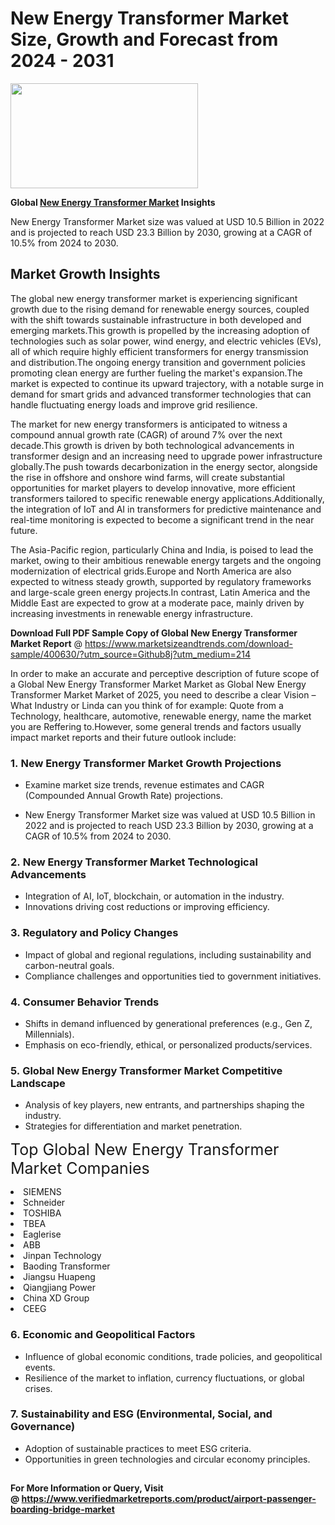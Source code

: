 <H1>New Energy Transformer Market Size, Growth and Forecast from 2024 - 2031</H1><img class="aligncenter size-medium wp-image-584254" src="https://thirdeyenews.in/wp-content/uploads/2024/09/Global-Market-Research-300x168.jpeg" alt="" width="300" height="168" /><p><strong>Global&nbsp;<a href="https://www.marketsizeandtrends.com/download-sample/400630/?utm_source=Github8j?utm_medium=214">New Energy Transformer Market</a> Insights</strong></p><p>New Energy Transformer Market size was valued at USD 10.5 Billion in 2022 and is projected to reach USD 23.3 Billion by 2030, growing at a CAGR of 10.5% from 2024 to 2030.</p><p><h2>Market Growth Insights</h2> <p>The global new energy transformer market is experiencing significant growth due to the rising demand for renewable energy sources, coupled with the shift towards sustainable infrastructure in both developed and emerging markets.This growth is propelled by the increasing adoption of technologies such as solar power, wind energy, and electric vehicles (EVs), all of which require highly efficient transformers for energy transmission and distribution.The ongoing energy transition and government policies promoting clean energy are further fueling the market's expansion.The market is expected to continue its upward trajectory, with a notable surge in demand for smart grids and advanced transformer technologies that can handle fluctuating energy loads and improve grid resilience.</p> <p>The market for new energy transformers is anticipated to witness a compound annual growth rate (CAGR) of around 7% over the next decade.This growth is driven by both technological advancements in transformer design and an increasing need to upgrade power infrastructure globally.The push towards decarbonization in the energy sector, alongside the rise in offshore and onshore wind farms, will create substantial opportunities for market players to develop innovative, more efficient transformers tailored to specific renewable energy applications.Additionally, the integration of IoT and AI in transformers for predictive maintenance and real-time monitoring is expected to become a significant trend in the near future.</p> <p>The Asia-Pacific region, particularly China and India, is poised to lead the market, owing to their ambitious renewable energy targets and the ongoing modernization of electrical grids.Europe and North America are also expected to witness steady growth, supported by regulatory frameworks and large-scale green energy projects.In contrast, Latin America and the Middle East are expected to grow at a moderate pace, mainly driven by increasing investments in renewable energy infrastructure.</p> <p><span class=""><strong>Download Full PDF Sample Copy of Global New Energy Transformer Market Report</strong> @ <a href="https://www.marketsizeandtrends.com/download-sample/400630/?utm_source=Github8j?utm_medium=214" target="_blank">https://www.marketsizeandtrends.com/download-sample/400630/?utm_source=Github8j?utm_medium=214</a></span></p><p>In order to make an accurate and perceptive description of future scope of a Global&nbsp;New Energy Transformer Market Market as Global&nbsp;New Energy Transformer Market Market of 2025, you need to describe a clear Vision &ndash; What Industry or Linda can you think of for example: Quote from a Technology, healthcare, automotive, renewable energy, name the market you are Reffering to.However, some general trends and factors usually impact market reports and their future outlook include:</p><h3>1.&nbsp;<strong>New Energy Transformer Market Growth Projections</strong></h3><ul><li>Examine market size trends, revenue estimates and CAGR (Compounded Annual Growth Rate) projections.</li><li><p>New Energy Transformer Market size was valued at USD 10.5 Billion in 2022 and is projected to reach USD 23.3 Billion by 2030, growing at a CAGR of 10.5% from 2024 to 2030.</p></li></ul><h3>2.&nbsp;<strong>New Energy Transformer Market Technological Advancements</strong></h3><ul><li>Integration of AI, IoT, blockchain, or automation in the industry.</li><li>Innovations driving cost reductions or improving efficiency.</li></ul><h3>3.&nbsp;<strong>Regulatory and Policy Changes</strong></h3><ul><li>Impact of global and regional regulations, including sustainability and carbon-neutral goals.</li><li>Compliance challenges and opportunities tied to government initiatives.</li></ul><h3>4.&nbsp;<strong>Consumer Behavior Trends</strong></h3><ul><li>Shifts in demand influenced by generational preferences (e.g., Gen Z, Millennials).</li><li>Emphasis on eco-friendly, ethical, or personalized products/services.</li></ul><h3>5.&nbsp;<strong>Global New Energy Transformer Market Competitive Landscape</strong></h3><ul><li>Analysis of key players, new entrants, and partnerships shaping the industry.</li><li>Strategies for differentiation and market penetration.</li></ul><p data-pm-slice="1 1 []"><span style="color: inherit; font-family: inherit; font-size: 25px;">Top Global New Energy Transformer Market Companies</span></p><div class="" data-test-id=""><p><li>SIEMENS</li><li> Schneider</li><li> TOSHIBA</li><li> TBEA</li><li> Eaglerise</li><li> ABB</li><li> Jinpan Technology</li><li> Baoding Transformer</li><li> Jiangsu Huapeng</li><li> Qiangjiang Power</li><li> China XD Group</li><li> CEEG</li></p></div><h3>6.&nbsp;<strong>Economic and Geopolitical Factors</strong></h3><ul><li>Influence of global economic conditions, trade policies, and geopolitical events.</li><li>Resilience of the market to inflation, currency fluctuations, or global crises.</li></ul><h3>7.&nbsp;<strong>Sustainability and ESG (Environmental, Social, and Governance)</strong></h3><ul><li>Adoption of sustainable practices to meet ESG criteria.</li><li>Opportunities in green technologies and circular economy principles.</li></ul><h2><strong style="font-size: 14px;">For More Information or Query, Visit @&nbsp;</strong><a style="background-color: #ffffff; font-size: 14px;" href="https://www.marketsizeandtrends.com/report/new-energy-transformer-market/" target="_blank">https://www.verifiedmarketreports.com/product/airport-passenger-boarding-bridge-market</a></h2>